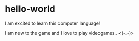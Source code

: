 # hello-world

I am excited to learn this computer language!

I am new to the game and I love to play videogames.. <(-_-)>
